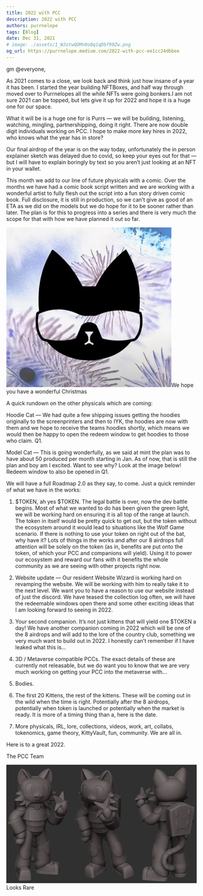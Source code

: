 ```yaml
---
title: 2022 with PCC
description: 2022 with PCC
authors: purrnelope
tags: [Blog]
date: Dec 31, 2021
# image: ./assets/1_WJotwQDMnOoQq1qDbf99Zw.png
og_url: https://purrnelope.medium.com/2022-with-pcc-ee1cc24dbbee
---
```


<!--truncate-->

gm @everyone,

As 2021 comes to a close, we look back and think just how insane of a year it has been. I started the year building NFTBoxes, and half way through moved over to Purrnelopes all the while NFTs were going bonkers.I am not sure 2021 can be topped, but lets give it up for 2022 and hope it is a huge one for our space.

What it will be is a huge one for is Purrs — we will be building, listening, watching, mingling, partnershipping, doing it right. There are now double digit individuals working on PCC. I hope to make more key hires in 2022, who knows what the year has in store?

Our final airdrop of the year is on the way today, unfortunately the in person explainer sketch was delayed due to covid, so keep your eyes out for that — but I will have to explain boringly by text so you aren’t just looking at an NFT in your wallet.

This month we add to our line of future physicals with a comic. Over the months we have had a comic book script written and we are working with a wonderful artist to fully flesh out the script into a fun story driven comic book. Full disclosure, it is still in production, so we can’t give as good of an ETA as we did on the models but we do hope for it to be sooner rather than later. The plan is for this to progress into a series and there is very much the scope for that with how we have planned it out so far.

![](./assets/1_WJotwQDMnOoQq1qDbf99Zw.png)We hope you have a wonderful Christmas

A quick rundown on the other physicals which are coming:

Hoodie Cat — We had quite a few shipping issues getting the hoodies originally to the screenprinters and then to IYK, the hoodies are now with them and we hope to receive the teams hoodies shortly, which means we would then be happy to open the redeem window to get hoodies to those who claim. Q1.

Model Cat — This is going wonderfully, as we said at mint the plan was to have about 50 produced per month starting in Jan. As of now, that is still the plan and boy am I excited. Want to see why? Look at the image below! Redeem window to also be opened in Q1.

We will have a full Roadmap 2.0 as they say, to come. Just a quick reminder of what we have in the works:

1. $TOKEN, ah yes $TOKEN. The legal battle is over, now the dev battle begins. Most of what we wanted to do has been given the green light, we will be working hard on ensuring it is all top of the range at launch. The token in itself would be pretty quick to get out, but the token without the ecosystem around it would lead to situations like the Wolf Game scenario. If there is nothing to use your token on right out of the bat, why have it? Lots of things in the works and after our 8 airdrops full attention will be solely on the token (as in, benefits are put onto the token, of which your PCC and companions will yield). Using it to power our ecosystem and reward our fans with it benefits the whole community as we are seeing with other projects right now.

1. Website update — Our resident Website Wizard is working hard on revamping the website. We will be working with him to really take it to the next level. We want you to have a reason to use our website instead of just the discord. We have teased the collection log often, we will have the redeemable windows open there and some other exciting ideas that I am looking forward to seeing in 2022.

1. Your second companion. It’s not just kittens that will yield one $TOKEN a day! We have another companion coming in 2022 which will be one of the 8 airdrops and will add to the lore of the country club, something we very much want to build out in 2022. I honestly can’t remember if I have leaked what this is…

1. 3D / Metaverse compatible PCCs. The exact details of these are currently not releasable, but we do want you to know that we are very much working on getting your PCC into the metaverse with…

1. Bodies.

1. The first 20 Kittens, the rest of the kittens. These will be coming out in the wild when the time is right. Potentially after the 8 airdrops, potentially when token is launched or potentially when the market is ready. It is more of a timing thing than a, here is the date.

1. More physicals, IRL, lore, collections, videos, work, art, collabs, tokenomics, game theory, KittyVault, fun, community.
We are all in.

Here is to a great 2022.

The PCC Team

![](./assets/1_0BzC_koqJwOgKBA5pyn1qw.png)Looks Rare